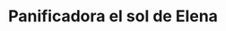 ---
title: "Panificadora el sol de Elena"
url: /ciudad-de-mexico/panificadora-el-sol-de-elena/
shop: Bäckerei
---